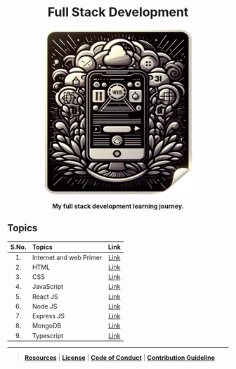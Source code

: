 <div align="center">

# Full Stack Development

<img src="./Cover_Photo.png" width="340" height="380" alt="DALL-E Generated Image of a old computer" />

**My full stack development learning journey.**

</div>

 

## Topics

| S.No. | Topics                          |                      Link                       |
| :---: | :------------------------------ | :---------------------------------------------: |
|  1.   | Internet and web Primer | [Link](./1_Web%20Dev%20Fundamentals/Readme.md)           |
|  2.   | HTML                            |               [Link](./2_FrontEnd/1_HTML/)      |
|  3.   | CSS                             |                [Link](./2_FrontEnd/2_CSS/Readme.md)    |
|  4.   | JavaScript                      |                [Link](./3_Javascript/)                 |
|  5.   | React JS                        |               [Link](./2_FrontEnd/3_REACT/Readme.md)   |
|  6.   | Node JS                         |              [Link](./4_BackEnd/1_Server/1_NODE_JS/)   |
|  7.   | Express JS                      |            [Link](./4_BackEnd/1_Server/2_EXPRESS_JS/)  |
|  8.   | MongoDB                         |             [Link](./4_BackEnd/2_Database/2_MONGO_DB/) |
|  9.   | Typescript                      |                [Link](./5_Typescript/)                 |

----

> **[Resources](./Extras/Resource.md)** | **[License](./Extras/LICENSE)** | **[Code of Conduct](./Extras/CODE_OF_CONDUCT.md)** | **[Contribution Guideline](./Extras/CONTRIBUTING.md)**
